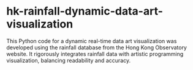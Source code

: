 # hk-rainfall-dynamic-data-art-visualization
This Python code for a dynamic real-time data art visualization was developed using the rainfall database from the Hong Kong Observatory website. It rigorously integrates rainfall data with artistic programming visualization, balancing readability and accuracy.
